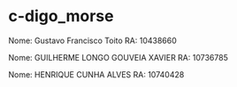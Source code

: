 # c-digo_morse

Nome: Gustavo Francisco Toito
RA: 10438660

Nome: GUILHERME LONGO GOUVEIA XAVIER
RA: 10736785

Nome: HENRIQUE CUNHA ALVES
RA: 10740428